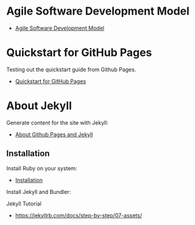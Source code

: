 # Agile Software Development Model

- [Agile Software Development Model](https://ibanfr.github.io/agile-development-model/master/agile-software-development-model-for-product-feature-delivery/)


# Quickstart for GitHub Pages
Testing out the quickstart guide from Github Pages.

- [Quickstart for GitHub Pages](https://docs.github.com/en/pages/quickstart)

# About Jekyll
Generate content for the site with Jekyll:

- [About Github Pages and Jekyll](https://docs.github.com/en/pages/setting-up-a-github-pages-site-with-jekyll/about-github-pages-and-jekyll)

## Installation
Install Ruby on your system:

 - [Installation](https://jekyllrb.com/docs/installation/macos/)

Install Jekyll and Bundler:


Jekyll Tutorial
- https://jekyllrb.com/docs/step-by-step/07-assets/



